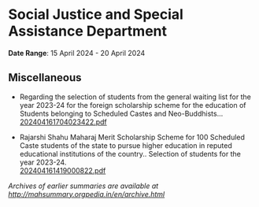 # Social Justice and Special Assistance Department

**Date Range**: 15 April 2024 - 20 April 2024


## Miscellaneous
- Regarding the selection of students from the general waiting list for the year 2023-24 for the foreign scholarship scheme for the education of Students belonging to Scheduled Castes and Neo-Buddhists...\
  [202404161704023422.pdf](https://gr.maharashtra.gov.in/Site/Upload/Government%20Resolutions/English/202404161704023422.pdf)

- Rajarshi Shahu Maharaj Merit Scholarship Scheme for 100 Scheduled Caste students of the state to pursue higher education in reputed educational institutions of the country.. Selection of students for the year 2023-24.\
  [202404161419000822.pdf](https://gr.maharashtra.gov.in/Site/Upload/Government%20Resolutions/English/202404161419000822.pdf)


*Archives of earlier summaries are available at http://mahsummary.orgpedia.in/en/archive.html*